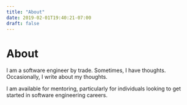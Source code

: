 ```yaml
---
title: "About"
date: 2019-02-01T19:40:21-07:00
draft: false
---
```


# About

I am a software engineer by trade. Sometimes, I have thoughts. Occasionally, I write about my thoughts.

I am available for mentoring, particularly for individuals looking to get started in software engineering careers.
